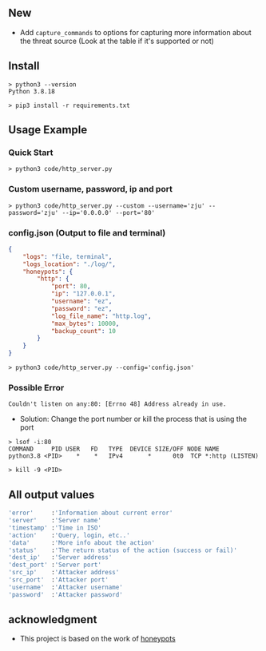 
## New
- Add `capture_commands` to options for capturing more information about the threat source (Look at the table if it's supported or not)


## Install

```
> python3 --version
Python 3.8.18

> pip3 install -r requirements.txt
```

## Usage Example 

### Quick Start

```
> python3 code/http_server.py
```

### Custom username, password, ip and port

```
> python3 code/http_server.py --custom --username='zju' --password='zju' --ip='0.0.0.0' --port='80'
```

### config.json (Output to file and terminal)

```json
{
    "logs": "file, terminal",
    "logs_location": "./log/",
    "honeypots": {
        "http": {
            "port": 80,
            "ip": "127.0.0.1",
            "username": "ez",
            "password": "ez",
            "log_file_name": "http.log",
            "max_bytes": 10000,
            "backup_count": 10
        }
    }
}
```

<!-- ```json
{
  "logs": "file,terminal,json",
  "logs_location": "/var/log/honeypots/",
  "syslog_address": "",
  "syslog_facility": 0,
  "postgres": "",
  "sqlite_file":"",
  "db_options": [],
  "sniffer_filter": "",
  "sniffer_interface": "",
  "honeypots": {
    "ftp": {
      "port": 21,
      "ip": "0.0.0.0",
      "username": "ftp",
      "password": "anonymous",
      "log_file_name": "ftp.log",
      "max_bytes": 10000,
      "backup_count": 10,
      "options":["capture_commands"]
    }
  }
}
``` -->

```
> python3 code/http_server.py --config='config.json'
```

### Possible Error

```
Couldn't listen on any:80: [Errno 48] Address already in use.
```

- Solution: Change the port number or kill the process that is using the port

```
> lsof -i:80
COMMAND     PID USER   FD   TYPE  DEVICE SIZE/OFF NODE NAME
python3.8 <PID>    *    *   IPv4       *      0t0  TCP *:http (LISTEN)

> kill -9 <PID>
```

## All output values

```sh
'error'     :'Information about current error' 
'server'    :'Server name'
'timestamp' :'Time in ISO'
'action'    :'Query, login, etc..'
'data'      :'More info about the action'
'status'    :'The return status of the action (success or fail)'
'dest_ip'   :'Server address'
'dest_port' :'Server port'
'src_ip'    :'Attacker address'
'src_port'  :'Attacker port'
'username'  :'Attacker username'
'password'  :'Attacker password'
```

## acknowledgment

- This project is based on the work of [honeypots](https://github.com/qeeqbox/honeypots)



